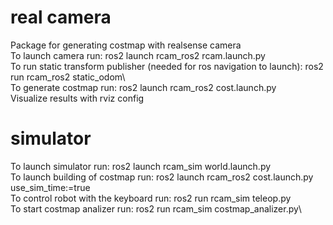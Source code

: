 # real camera
Package for generating costmap with realsense camera\
To launch camera run: ros2 launch rcam_ros2 rcam.launch.py\
To run static transform publisher (needed for ros navigation to launch): ros2 run rcam_ros2 static_odom\  
To generate costmap run: ros2 launch rcam_ros2 cost.launch.py\
Visualize results with rviz config
# simulator
To launch simulator run: ros2 launch rcam_sim world.launch.py\
To launch building of costmap run: ros2 launch rcam_ros2 cost.launch.py use_sim_time:=true\
To control robot with the keyboard run: ros2 run rcam_sim teleop.py\
To start costmap analizer run: ros2 run rcam_sim costmap_analizer.py\

